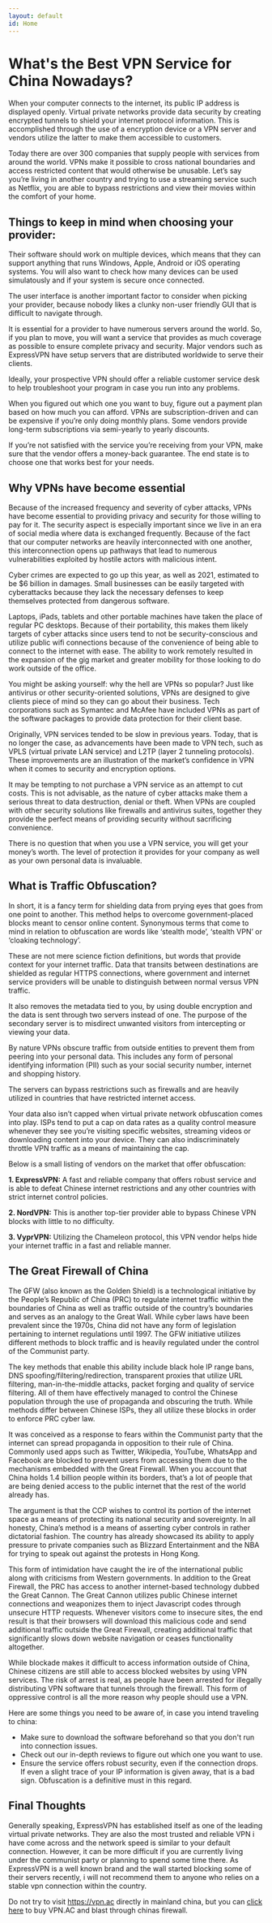 ```yaml
---
layout: default
id: Home
---
```


<h1>What's the Best VPN Service for China Nowadays?</h1>

<p>When your computer connects to the internet, its public IP address is displayed openly. Virtual private networks provide data security by creating encrypted tunnels to shield your internet protocol information. This is accomplished through the use of a encryption device or a VPN server and vendors utilize the latter to make them accessible to customers. </p>

<p>Today there are over 300 companies that supply people with services from around the world. VPNs make it possible to cross national boundaries and access restricted content that would otherwise be unusable. Let’s say you’re living in another country and trying to use a streaming service such as Netflix, you are able to bypass restrictions and view their movies within the comfort of your home.</p>

<h2>Things to keep in mind when choosing your provider:</h2>

<p>Their software should work on multiple devices, which means that they can support anything that runs Windows, Apple, Android or iOS operating systems. You will also want to check how many devices can be used simulatously and if your system is secure once connected. 

The user interface is another important factor to consider when picking your provider, because nobody likes a clunky non-user friendly GUI that is difficult to navigate through. 

It is essential for a provider to have numerous servers around the world. So, if you plan to move, you will want a service that provides as much coverage as possible to ensure complete privacy and security. Major vendors such as ExpressVPN have setup servers that are distributed worldwide to serve their clients.

Ideally, your prospective VPN should offer a reliable customer service desk to help troubleshoot your program in case you run into any problems. 

When you figured out which one you want to buy, figure out a payment plan based on how much you can afford. VPNs are subscription-driven and can be expensive if you’re only doing monthly plans. Some vendors provide long-term subscriptions via semi-yearly to yearly discounts. 

If you’re not satisfied with the service you’re receiving from your VPN, make sure that the vendor offers a money-back guarantee. The end state is to choose one that works best for your needs. </p>


<h2>Why VPNs have become essential</h2>

<p>Because of the increased frequency and severity of cyber attacks, VPNs have become essential to providing privacy and security for those willing to pay for it. The security aspect is especially important since we live in an era of social media where data is exchanged frequently. Because of the fact that our computer networks are heavily interconnected with one another, this interconnection opens up pathways that lead to numerous vulnerabilities exploited by hostile actors with malicious intent. 

Cyber crimes are expected to go up this year, as well as 2021, estimated to be $6 billion in damages. Small businesses can be easily targeted with cyberattacks because they lack the necessary defenses to keep themselves protected from dangerous software. 

Laptops, iPads, tablets and other portable machines have taken the place of regular PC desktops. Because of their portability, this makes them likely targets of cyber attacks since users tend to not be security-conscious and utilize public wifi connections because of the convenience of being able to connect to the internet with ease. The ability to work remotely resulted in the expansion of the gig market and greater mobility for those looking to do work outside of the office.  

You might be asking yourself: why the hell are VPNs so popular? Just like antivirus or other security-oriented solutions, VPNs are designed to give clients piece of mind so they can go about their business. 
Tech corporations such as Symantec and McAfee have included VPNs as part of the software packages to provide data protection for their client base. 

Originally, VPN services tended to be slow in previous years. Today, that is no longer the case, as advancements have been made to VPN tech, such as VPLS (virtual private LAN service) and L2TP (layer 2 tunneling protocols). These improvements are an illustration of the market’s confidence in VPN when it comes to security and encryption options.  

It may be tempting to not purchase a VPN service as an attempt to cut costs. This is not advisable, as the nature of cyber attacks make them a serious threat to data destruction, denial or theft. When VPNs are coupled with other security solutions like firewalls and antivirus suites, together they provide the perfect means of providing security without sacrificing convenience. 

There is no question that when you use a VPN service, you will get your money’s worth. The level of protection it provides for your company as well as your own personal data is invaluable. </p>


<h2>What is Traffic Obfuscation?</h2>

<p>In short, it is a fancy term for shielding data from prying eyes that goes from one point to another. This method helps to overcome government-placed blocks meant to censor online content. Synonymous terms that come to mind in relation to obfuscation are words like ‘stealth mode’, ‘stealth VPN’ or ‘cloaking technology’. 

These are not mere science fiction definitions, but words that provide context for your internet traffic. Data that transits between destinations are shielded as regular HTTPS connections, where government and internet service providers will be unable to distinguish between normal versus VPN traffic.

It also removes the metadata tied to you, by using double encryption and the data is sent through two servers instead of one. The purpose of the secondary server is to misdirect unwanted visitors from intercepting or viewing your data. 

By nature VPNs obscure traffic from outside entities to prevent them from peering into your personal data. This includes any form of personal identifying information (PII) such as your social security number, internet and shopping history. 

The servers can bypass restrictions such as firewalls and are heavily utilized in countries that have restricted internet access. 

Your data also isn’t capped when virtual private network obfuscation comes into play. ISPs tend to put a cap on data rates as a quality control measure whenever they see you’re visiting specific websites, streaming videos or downloading content into your device. They can also indiscriminately throttle VPN traffic as a means of maintaining the cap.  

Below is a small listing of vendors on the market that offer obfuscation: 

<strong>1. ExpressVPN:</strong> A fast and reliable company that offers robust service and is able to defeat Chinese internet restrictions and any other countries with strict internet control policies.

<strong>2. NordVPN:</strong> This is another top-tier provider able to bypass Chinese VPN blocks with little to no difficulty.

<strong>3. VyprVPN:</strong> Utilizing the Chameleon protocol, this VPN vendor helps hide your internet traffic in a fast and reliable manner. <p>


<h2>The Great Firewall of China</h2>

<p>The GFW (also known as the Golden Shield) is a technological initiative by the People’s Republic of China (PRC) to regulate internet traffic within the boundaries of China as well as traffic outside of the country’s boundaries and serves as an analogy to the Great Wall. While cyber laws have been prevalent since the 1970s, China did not have any form of legislation pertaining to internet regulations until 1997. The GFW initiative utilizes different methods to block traffic and is heavily regulated under the control of the Communist party. 

The key methods that enable this ability include black hole IP range bans, DNS spoofing/filtering/redirection, transparent proxies that utilize URL filtering, man-in-the-middle attacks, packet forging and quality of service filtering. All of them have effectively managed to control the Chinese population through the use of propaganda and obscuring the truth. While methods differ between Chinese ISPs, they all utilize these blocks in order to enforce PRC cyber law. 

It was conceived as a response to fears within the Communist party that the internet can spread propaganda in opposition to their rule of China. Commonly used apps such as Twitter, Wikipedia, YouTube, WhatsApp and Facebook are blocked to prevent users from accessing them due to the mechanisms embedded with the Great Firewall. When you account that China holds 1.4 billion people within its borders, that’s a lot of people that are being denied access to the public internet that the rest of the world already has. 

The argument is that the CCP wishes to control its portion of the internet space as a means of protecting its national security and sovereignty. In all honesty, China’s method is a means of asserting cyber controls in rather dictatorial fashion. The country has already showcased its ability to apply pressure to private companies such as Blizzard Entertainment and the NBA for trying to speak out against the protests in Hong Kong. 

This form of intimidation have caught the ire of the international public along with criticisms from Western governments. 
In addition to the Great Firewall, the PRC has access to another internet-based technology dubbed the Great Cannon. The Great Cannon utilizes public Chinese internet connections and weaponizes them to inject Javascript codes through unsecure HTTP requests. Whenever visitors come to insecure sites, the end result is that their browsers will download this malicious code and send additional traffic outside the Great Firewall, creating additional traffic that significantly slows down website navigation or ceases functionality altogether. 

While blockade makes it difficult to access information outside of China, Chinese citizens are still able to access blocked websites by using VPN services. The risk of arrest is real, as people have been arrested for illegally distributing VPN software that tunnels through the firewall. This form of oppressive control is all the more reason why people should use a VPN. 


Here are some things you need to be aware of, in case you intend traveling to china:

-	Make sure to download the software beforehand so that you don't run into connection issues.
-	Check out our in-depth reviews to figure out which one you want to use.
-	Ensure the service offers robust security, even if the connection drops. If even a slight trace of your IP information is given away, that is a bad sign. Obfuscation is a definitive must in this regard. </p>

<h2>Final Thoughts</h2>

<p>Generally speaking, ExpressVPN has established itself as one of the leading virtual private networks. They are also the most trusted and reliable VPN i have come across and the network speed is similar to your default connection.
However, it can be more difficult if you are currently living under the communist party or planning to spend some time there. 
As ExpressVPN is a well known brand and the wall started blocking some of their servers recently, i will not recommend them to anyone who relies on a stable vpn connection within the country.


Do not try to visit <a href="https://vpn.ac/aff.php?aff=2122">https://vpn.ac</a> directly in mainland china, but you can <a href="https://fossurl.ml/#2SJbJ">click here</a> to buy VPN.AC and blast through chinas firewall.</p> 
